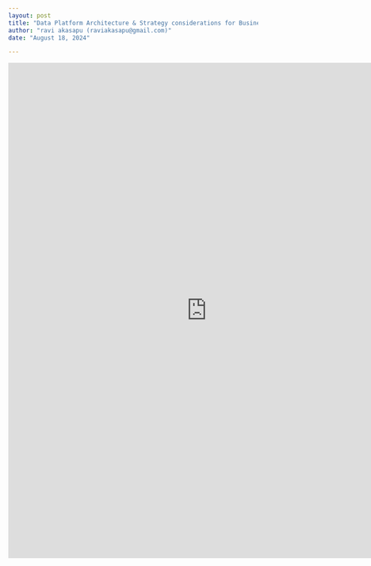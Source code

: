 ```yaml
---
layout: post
title: "Data Platform Architecture & Strategy considerations for Business Analytics & Reporting"
author: "ravi akasapu (raviakasapu@gmail.com)"
date: "August 18, 2024"

---
```


<embed src="https://raviakasapu.github.io/files/Data_strategy_for_analytics.pdf" type="application/pdf" width="800" height="1000" />
